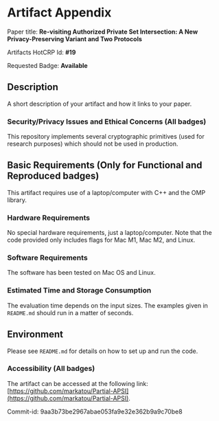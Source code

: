 # Artifact Appendix

Paper title: **Re-visiting Authorized Private Set Intersection: A New Privacy-Preserving Variant and Two Protocols**

Artifacts HotCRP Id: **#19** 

Requested Badge: **Available**

## Description
A short description of your artifact and how it links to your paper.

### Security/Privacy Issues and Ethical Concerns (All badges)
This repository implements several cryptographic primitives (used for research purposes) which should not be used in production.
## Basic Requirements (Only for Functional and Reproduced badges)
This artifact requires use of a laptop/computer with C++ and the OMP library.

### Hardware Requirements
No special hardware requirements, just a laptop/computer. Note that the code provided only includes flags for Mac M1, Mac M2, and Linux.

### Software Requirements
The software has been tested on Mac OS and Linux. 

### Estimated Time and Storage Consumption
The evaluation time depends on the input sizes. The examples given in `README.md` should run in a matter of seconds. 

## Environment
Please see `README.md` for details on how to set up and run the code.

### Accessibility (All badges)
The artifact can be accessed at the following link: [https://github.com/markatou/Partial-APSI](https://github.com/markatou/Partial-APSI).

Commit-id: 9aa3b73be2967abae053fa9e32e362b9a9c70be8 
